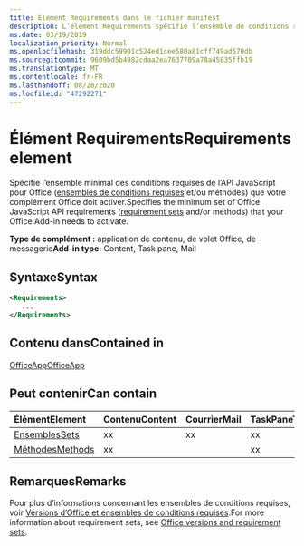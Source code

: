 ```yaml
---
title: Élément Requirements dans le fichier manifest
description: L’élément Requirements spécifie l’ensemble de conditions requises minimum et les méthodes nécessaires à l’activation de votre complément Office.
ms.date: 03/19/2019
localization_priority: Normal
ms.openlocfilehash: 319ddc59901c524ed1cee580a81cff749ad570db
ms.sourcegitcommit: 9609bd5b4982cdaa2ea7637709a78a45835ffb19
ms.translationtype: MT
ms.contentlocale: fr-FR
ms.lasthandoff: 08/28/2020
ms.locfileid: "47292271"
---
```

# <a name="requirements-element"></a><span data-ttu-id="7a6ab-103">Élément Requirements</span><span class="sxs-lookup"><span data-stu-id="7a6ab-103">Requirements element</span></span>

<span data-ttu-id="7a6ab-104">Spécifie l’ensemble minimal des conditions requises de l’API JavaScript pour Office ([ensembles de conditions requises](../../develop/office-versions-and-requirement-sets.md#specify-office-applications-and-requirement-sets) et/ou méthodes) que votre complément Office doit activer.</span><span class="sxs-lookup"><span data-stu-id="7a6ab-104">Specifies the minimum set of Office JavaScript API requirements ([requirement sets](../../develop/office-versions-and-requirement-sets.md#specify-office-applications-and-requirement-sets) and/or methods) that your Office Add-in needs to activate.</span></span>

<span data-ttu-id="7a6ab-105">**Type de complément :** application de contenu, de volet Office, de messagerie</span><span class="sxs-lookup"><span data-stu-id="7a6ab-105">**Add-in type:** Content, Task pane, Mail</span></span>

## <a name="syntax"></a><span data-ttu-id="7a6ab-106">Syntaxe</span><span class="sxs-lookup"><span data-stu-id="7a6ab-106">Syntax</span></span>

```XML
<Requirements>
   ...
</Requirements>
```

## <a name="contained-in"></a><span data-ttu-id="7a6ab-107">Contenu dans</span><span class="sxs-lookup"><span data-stu-id="7a6ab-107">Contained in</span></span>

[<span data-ttu-id="7a6ab-108">OfficeApp</span><span class="sxs-lookup"><span data-stu-id="7a6ab-108">OfficeApp</span></span>](officeapp.md)

## <a name="can-contain"></a><span data-ttu-id="7a6ab-109">Peut contenir</span><span class="sxs-lookup"><span data-stu-id="7a6ab-109">Can contain</span></span>

|<span data-ttu-id="7a6ab-110">Élément</span><span class="sxs-lookup"><span data-stu-id="7a6ab-110">Element</span></span>|<span data-ttu-id="7a6ab-111">Contenu</span><span class="sxs-lookup"><span data-stu-id="7a6ab-111">Content</span></span>|<span data-ttu-id="7a6ab-112">Courrier</span><span class="sxs-lookup"><span data-stu-id="7a6ab-112">Mail</span></span>|<span data-ttu-id="7a6ab-113">TaskPane</span><span class="sxs-lookup"><span data-stu-id="7a6ab-113">TaskPane</span></span>|
|:-----|:-----|:-----|:-----|
|[<span data-ttu-id="7a6ab-114">Ensembles</span><span class="sxs-lookup"><span data-stu-id="7a6ab-114">Sets</span></span>](sets.md)|<span data-ttu-id="7a6ab-115">x</span><span class="sxs-lookup"><span data-stu-id="7a6ab-115">x</span></span>|<span data-ttu-id="7a6ab-116">x</span><span class="sxs-lookup"><span data-stu-id="7a6ab-116">x</span></span>|<span data-ttu-id="7a6ab-117">x</span><span class="sxs-lookup"><span data-stu-id="7a6ab-117">x</span></span>|
|[<span data-ttu-id="7a6ab-118">Méthodes</span><span class="sxs-lookup"><span data-stu-id="7a6ab-118">Methods</span></span>](methods.md)|<span data-ttu-id="7a6ab-119">x</span><span class="sxs-lookup"><span data-stu-id="7a6ab-119">x</span></span>||<span data-ttu-id="7a6ab-120">x</span><span class="sxs-lookup"><span data-stu-id="7a6ab-120">x</span></span>|

## <a name="remarks"></a><span data-ttu-id="7a6ab-121">Remarques</span><span class="sxs-lookup"><span data-stu-id="7a6ab-121">Remarks</span></span>

<span data-ttu-id="7a6ab-122">Pour plus d’informations concernant les ensembles de conditions requises, voir [Versions d’Office et ensembles de conditions requises](../../develop/office-versions-and-requirement-sets.md).</span><span class="sxs-lookup"><span data-stu-id="7a6ab-122">For more information about requirement sets, see [Office versions and requirement sets](../../develop/office-versions-and-requirement-sets.md).</span></span>

